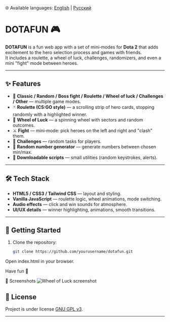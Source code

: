 🌐 Available languages: 
[English](https://github.com/Romanus101/dotafun/blob/main/README.md) | 
[Русский](https://github.com/Romanus101/dotafun/blob/main/README.ru.md)

# DOTAFUN 🎮

**DOTAFUN** is a fun web app with a set of mini‑modes for **Dota 2** that adds excitement to the hero selection process and games with friends.  
It includes a roulette, a wheel of luck, challenges, randomizers, and even a mini "fight" mode between heroes.

---

## ✨ Features

- 🎲 **Classic / Random / Boss fight / Roulette / Wheel of luck / Challenges / Other** — multiple game modes.
- 🃏 **Roulette (CS:GO style)** — a scrolling strip of hero cards, stopping randomly with a highlighted winner.
- 🎡 **Wheel of Luck** — a spinning wheel with sectors and random outcomes.
- ⚔️ **Fight** — mini‑mode: pick heroes on the left and right and "clash" them.
- 🎯 **Challenges** — random tasks for players.
- 🔢 **Random number generator** — generate numbers between chosen min/max.
- 💾 **Downloadable scripts** — small utilities (random keystrokes, alerts).

---

## 🛠️ Tech Stack

- **HTML5 / CSS3 / Tailwind CSS** — layout and styling.  
- **Vanilla JavaScript** — roulette logic, wheel animations, mode switching.  
- **Audio effects** — click and win sounds for atmosphere.  
- **UI/UX details** — winner highlighting, animations, smooth transitions.  

---

## 🚀 Getting Started

1. Clone the repository:
   ```bash
   git clone https://github.com/yourusername/dotafun.git
Open index.html in your browser.

Have fun 🎉

📸 Screenshots
![Wheel of Luck screenshot](Screenshots/wheelofluck.png)

## 📜 License
Project is under license [GNU GPL v3](LICENSE).

---
